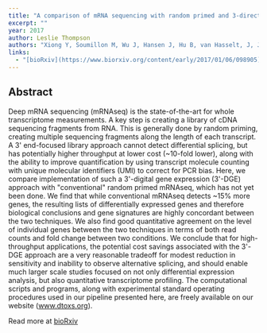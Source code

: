 ```yaml
---
title: "A comparison of mRNA sequencing with random primed and 3-directed libraries"
excerpt: ""
year: 2017
author: Leslie Thompson
authors: "Xiong Y, Soumillon M, Wu J, Hansen J, Hu B, van Hasselt, J, Jayaraman G, Lim R, Bouhaddou M, Ornelas L, Bochicchio J, Lenaeus L, Stocksdale J, Shim, J, Gomez E, Sareen D, Svendsen C, Thompson LM, Mahajan M, Iyengar R, Sobie EA, Azeloglu EU, Birtwistle MR" 
links:
  - "[bioRxiv](https://www.biorxiv.org/content/early/2017/01/06/098905)"
---
```



## Abstract

Deep mRNA sequencing (mRNAseq) is the state-of-the-art for whole transcriptome measurements. A key step is creating a library of cDNA sequencing fragments from RNA. This is generally done by random priming, creating multiple sequencing fragments along the length of each transcript. A 3' end-focused library approach cannot detect differential splicing, but has potentially higher throughput at lower cost (~10-fold lower), along with the ability to improve quantification by using transcript molecule counting with unique molecular identifiers (UMI) to correct for PCR bias. Here, we compare implementation of such a 3'-digital gene expression (3'-DGE) approach with "conventional" random primed mRNAseq, which has not yet been done. We find that while conventional mRNAseq detects ~15% more genes, the resulting lists of differentially expressed genes and therefore biological conclusions and gene signatures are highly concordant between the two techniques. We also find good quantitative agreement on the level of individual genes between the two techniques in terms of both read counts and fold change between two conditions. We conclude that for high-throughput applications, the potential cost savings associated with the 3'-DGE approach are a very reasonable tradeoff for modest reduction in sensitivity and inability to observe alternative splicing, and should enable much larger scale studies focused on not only differential expression analysis, but also quantitative transcriptome profiling. The computational scripts and programs, along with experimental standard operating procedures used in our pipeline presented here, are freely available on our website (www.dtoxs.org).

Read more at [bioRxiv](https://www.biorxiv.org/content/early/2017/01/06/098905)
